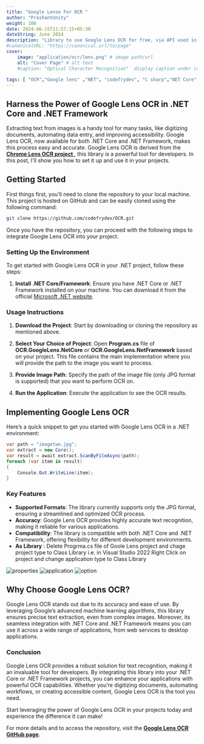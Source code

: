 ```yaml
---
title: "Google Lense For OCR "
author: "PrashantUnity"
weight: 100
date: 2024-06-15T11:57:15+05:30
dateString: June 2024  
description: "Library to use Google Lens OCR for free, via API used in Chromium. This doesn't require running a headless browser. It's set up to work without any options, there's no need to be authorized (no need for Google account!)."
#canonicalURL: "https://canonical.url/to/page"
cover:
    image: "application/ocr/lens.png" # image path/url
    alt: "Cover Page" # alt text
    #caption: "Optical Character Recognition"  display caption under cover 

tags: [ "OCR","Google lens" ,"NET", "codefrydev", "C sharp","NET Core" ,".NET Framework" , "Optical Character Recognition"]
---
```


## Harness the Power of Google Lens OCR in .NET Core and .NET Framework

Extracting text from images is a handy tool for many tasks, like digitizing documents, automating data entry, and improving accessibility. Google Lens OCR, now available for both .NET Core and .NET Framework, makes this process easy and accurate. Google Lens OCR is derived from the **[Chrome Lens OCR project ](https://github.com/dimdenGD/chrome-lens-ocr)**, this library is a powerful tool for developers. In this post, I'll show you how to set it up and use it in your projects.

## Getting Started

First things first, you’ll need to clone the repository to your local machine. This project is hosted on GitHub and can be easily cloned using the following command:

```sh
git clone https://github.com/codefrydev/OCR.git
```

Once you have the repository, you can proceed with the following steps to integrate Google Lens OCR into your project.
### Setting Up the Environment

To get started with Google Lens OCR in your .NET project, follow these steps:

1. **Install .NET Core/Framework**:
   Ensure you have .NET Core or .NET Framework installed on your machine. You can download it from the official [Microsoft .NET website](https://dotnet.microsoft.com/download). 

### Usage Instructions

1. **Download the Project**:
   Start by downloading or cloning the repository as mentioned above.

2. **Select Your Choice of Project**: Open **Program.cs** file of **OCR.GoogleLens.NetCore** or **OCR.GoogleLens.NetFramework** based on  your project. This file contains the main implementation where you will provide the path to the image you want to process.

3. **Provide Image Path**:
   Specify the path of the image file (only JPG format is supported) that you want to perform OCR on.

4. **Run the Application**:
   Execute the application to see the OCR results.

## Implementing Google Lens OCR

Here’s a quick snippet to get you started with Google Lens OCR in a .NET environment:

```cs
var path = "imagetwo.jpg";  
var extract = new Core();
var result = await extract.ScanByFileAsync(path);
foreach (var item in result)
{
    Console.Out.WriteLine(item);
}
```

### Key Features

- **Supported Formats**: The library currently supports only the JPG format, ensuring a streamlined and optimized OCR process.
- **Accuracy**: Google Lens OCR provides highly accurate text recognition, making it reliable for various applications.
- **Compatibility**: The library is compatible with both .NET Core and .NET Framework, offering flexibility for different development environments.
- **As Library** : Delete Progrma.cs file of Goole Lens project and chage project type to Class Library i.e. in Visual Studio 2022 Right Click on project and change application type to Class Library

![properties](application/ocr/lensprop.png)
![application](application/ocr/lenswhere.png)
![option](application/ocr/lenstype.png)
## Why Choose Google Lens OCR?

Google Lens OCR stands out due to its accuracy and ease of use. By leveraging Google’s advanced machine learning algorithms, this library ensures precise text extraction, even from complex images. Moreover, its seamless integration with .NET Core and .NET Framework means you can use it across a wide range of applications, from web services to desktop applications.


### Conclusion

Google Lens OCR provides a robust solution for text recognition, making it an invaluable tool for developers. By integrating this library into your .NET Core or .NET Framework projects, you can enhance your applications with powerful OCR capabilities. Whether you’re digitizing documents, automating workflows, or creating accessible content, Google Lens OCR is the tool you need.

Start leveraging the power of Google Lens OCR in your projects today and experience the difference it can make!

For more details and to access the repository, visit the **[Google Lens OCR GitHub page](https://github.com/codefrydev/OCR)**.